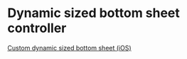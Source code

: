#  Dynamic sized bottom sheet controller

[Custom dynamic sized bottom sheet (iOS)](https://medium.com/@thomsmed/custom-dynamic-sized-bottom-sheet-ios-fbae44485255)
